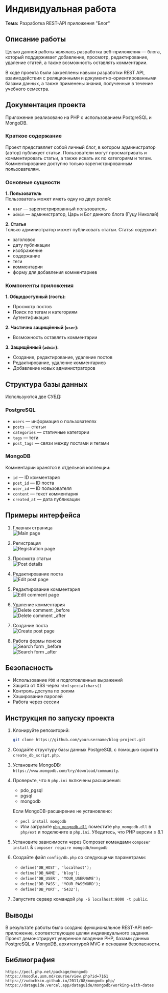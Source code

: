 # Индивидуальная работа  

**Тема:** Разработка REST-API приложения "Блог"

## Описание работы

Целью данной работы являлась разработка веб-приложения — блога, который поддерживает добавление, просмотр, редактирование, удаление статей, а также возможность оставлять комментарии.

В ходе проекта были закреплены навыки разработки REST API, взаимодействия с реляционными и документно-ориентированными базами данных, а также применены знания, полученные в течение учебного семестра.

## Документация проекта

Приложение реализовано на PHP с использованием PostgreSQL и MongoDB.

### Краткое содержание

Проект представляет собой личный блог, в котором администратор (автор) публикует статьи. Пользователи могут просматривать и комментировать статьи, а также искать их по категориям и тегам. Комментирование доступно только зарегистрированным пользователям.

### Основные сущности

**1. Пользователь**  
Пользователь может иметь одну из двух ролей:

- `user` — зарегистрированный пользователь
- `admin` — администратор, Царь и Бог данного блога (Гуцу Николай)

**2. Статья**  
Только администратор может публиковать статьи. Статья содержит:

- заголовок
- дату публикации
- изображение
- содержание
- теги
- комментарии
- форму для добавления комментариев

### Компоненты приложения

**1. Общедоступный (гость):**

- Просмотр постов
- Поиск по тегам и категориям
- Аутентификация

**2. Частично защищённый (`user`):**

- Возможность оставлять комментарии

**3. Защищённый (`admin`):**

- Создание, редактирование, удаление постов
- Редактирование, удаление комментариев
- Добавление новых администраторов

## Структура базы данных

Используются две СУБД:

### PostgreSQL

- `users` — информация о пользователях
- `posts` — статьи
- `categories` — статичные категории
- `tags` — теги
- `post_tags` — связи между постами и тегами

### MongoDB

Комментарии хранятся в отдельной коллекции:

- `id` — ID комментария
- `post_id` — ID поста
- `user_id` — ID пользователя
- `content` — текст комментария
- `created_at` — дата публикации

## Примеры интерфейса

1. Главная страница  
   ![Main page](images/main_page.png)

2. Регистрация  
   ![Registration page](images/registration_page.png)

3. Просмотр статьи  
   ![Post details](images/post_details.png)

4. Редактирование поста  
   ![Edit post page](images/edit_post_page.png)

5. Редактирование комментария  
   ![Edit comment page](images/edit_comment_page.png)

6. Удаление комментария  
   ![Delete comment _before](images/delete_comment_before.png)  
   ![Delete comment _after](images/delete_comment_after.png)

7. Создание поста  
   ![Create post page](images/create_post_page.png)

8. Работа формы поиска  
   ![Search form _before](images/search_form_before.png)  
   ![Search form _after](images/search_form_after.png)

## Безопасность

- Использование `PDO` и подготовленных выражений
- Защита от XSS через `htmlspecialchars()`
- Контроль доступа по ролям
- Хэширование паролей
- Работа через сессии

## Инструкция по запуску проекта

1. Клонируйте репозиторий:

   ```bash
   git clone https://github.com/yourusername/blog-project.git
    ```

2. Создайте структуру базы данных PostgreSQL с помощью скрипта `create_db_script.php`.
3. Установите MongoDB: `https://www.mongodb.com/try/download/community`.
4. Проверьте, что в `php.ini` включены расширения:
    - pdo_pgsql
    - pgsql
    - mongodb
  
   Если MongoDB-расширение не установлено:
    - `pecl install mongodb`
    - Или загрузите [`php_mongodb.dll`](https://windows.php.net/downloads/pecl/releases/mongodb/1.13.0/) поместите `php_mongodb.dll` в `php/ext` и подключите в `php.ini`. Убедитесь, что PHP версии ≤ 8.1
5. Установите зависимости через Composer командами `composer install` & `composer require mongodb/mongodb`
6. Создайте файл `config/db.php` со следующими параметрами:
    - `define('DB_HOST', 'localhost');`
    - `define('DB_NAME', 'blog');`
    - `define('DB_USER', 'YOUR_USERNAME');`
    - `define('DB_PASS', 'YOUR_PASSWORD');`
    - `define('DB_PORT', '5432');`
7. Запустите сервер командой `php -S localhost:8000 -t public`.

## Выводы

В результате работы было создано функциональное REST-API веб-приложение, соответствующее целям индивидуального задания. Проект демонстрирует уверенное владение PHP, базами данных PostgreSQL и MongoDB, архитектурой MVC и основами безопасности.

## Библиография

`https://pecl.php.net/package/mongodb`
`https://moodle.usm.md/course/view.php?id=7161`
`https://zudochkin.github.io/2011/08/mongodb-php/`
`https://dataguide.vercel.app/dataguide/mongodb/working-with-dates`
